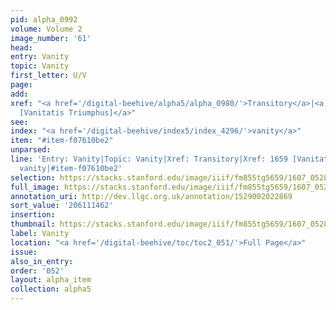 ```yaml
---
pid: alpha_0992
volume: Volume 2
image_number: '61'
head:
entry: Vanity
topic: Vanity
first_letter: U/V
page:
add:
xref: "<a href='/digital-beehive/alpha5/alpha_0980/'>Transitory</a>|<a href='/digital-beehive/num7/num_2540/'>1659
  [Vanitatis Triumphus]</a>"
see:
index: "<a href='/digital-beehive/index5/index_4296/'>vanity</a>"
item: "#item-f07610be2"
unparsed:
line: 'Entry: Vanity|Topic: Vanity|Xref: Transitory|Xref: 1659 [Vanitatis Triumphus]|Index:
  vanity|#item-f07610be2'
selection: https://stacks.stanford.edu/image/iiif/fm855tg5659/1607_0528/333,1462,3007,386/full/0/default.jpg
full_image: https://stacks.stanford.edu/image/iiif/fm855tg5659/1607_0528/full/full/0/default.jpg
annotation_uri: http://dev.llgc.org.uk/annotation/1529002022869
sort_value: '206111462'
insertion:
thumbnail: https://stacks.stanford.edu/image/iiif/fm855tg5659/1607_0528/333,1462,600,180/250,/0/default.jpg
label: Vanity
location: "<a href='/digital-beehive/toc/toc2_051/'>Full Page</a>"
issue:
also_in_entry:
order: '052'
layout: alpha_item
collection: alpha5
---
```

